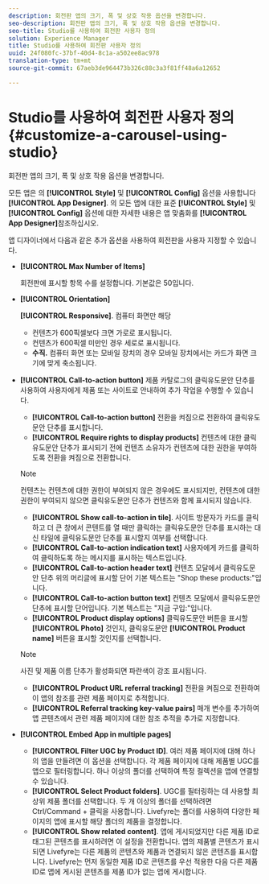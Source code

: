 ```yaml
---
description: 회전판 앱의 크기, 폭 및 상호 작용 옵션을 변경합니다.
seo-description: 회전판 앱의 크기, 폭 및 상호 작용 옵션을 변경합니다.
seo-title: Studio를 사용하여 회전판 사용자 정의
solution: Experience Manager
title: Studio를 사용하여 회전판 사용자 정의
uuid: 24f080fc-37bf-40d4-8c1a-a502ee8ac978
translation-type: tm+mt
source-git-commit: 67aeb3de964473b326c88c3a3f81ff48a6a12652

---
```



# Studio를 사용하여 회전판 사용자 정의{#customize-a-carousel-using-studio}

회전판 앱의 크기, 폭 및 상호 작용 옵션을 변경합니다.

모든 앱은 의 **[!UICONTROL Style]** 및 **[!UICONTROL Config]** 옵션을 사용합니다 **[!UICONTROL App Designer]**. 의 모든 앱에 대한 표준 **[!UICONTROL Style]** 및 **[!UICONTROL Config]** 옵션에 대한 자세한 내용은 앱 맞춤화를 **[!UICONTROL App Designer]**&#x200B;참조하십시오.

앱 디자이너에서 다음과 같은 추가 옵션을 사용하여 회전판을 사용자 지정할 수 있습니다.

* **[!UICONTROL Max Number of Items]**

   회전판에 표시할 항목 수를 설정합니다. 기본값은 50입니다.

* **[!UICONTROL Orientation]**

   **[!UICONTROL Responsive]**. 컴퓨터 화면만 해당

   * 컨텐츠가 600픽셀보다 크면 가로로 표시됩니다.
   * 컨텐츠가 600픽셀 미만인 경우 세로로 표시됩니다.
   * **수직.** 컴퓨터 화면 또는 모바일 장치의 경우 모바일 장치에서는 카드가 화면 크기에 맞게 축소됩니다.

* **[!UICONTROL Call-to-action button]** 제품 카탈로그의 클릭유도문안 단추를 사용하여 사용자에게 제품 또는 사이트로 안내하여 추가 작업을 수행할 수 있습니다.

   * **[!UICONTROL Call-to-action button]** 전환을 켜짐으로 전환하여 클릭유도문안 단추를 표시합니다.
   * **[!UICONTROL Require rights to display products]** 컨텐츠에 대한 클릭유도문안 단추가 표시되기 전에 컨텐츠 소유자가 컨텐츠에 대한 권한을 부여하도록 전환을 켜짐으로 전환합니다.
   >[!NOTE]
   >
   >컨텐츠는 컨텐츠에 대한 권한이 부여되지 않은 경우에도 표시되지만, 컨텐츠에 대한 권한이 부여되지 않으면 클릭유도문안 단추가 컨텐츠와 함께 표시되지 않습니다.

   * **[!UICONTROL Show call-to-action in tile]**. 사이트 방문자가 카드를 클릭하고 더 큰 창에서 콘텐트를 열 때만 클릭하는 클릭유도문안 단추를 표시하는 대신 타일에 클릭유도문안 단추를 표시할지 여부를 선택합니다.
   * **[!UICONTROL Call-to-action indication text]** 사용자에게 카드를 클릭하여 클릭하도록 하는 메시지를 표시하는 텍스트입니다.
   * **[!UICONTROL Call-to-action header text]** 컨텐츠 모달에서 클릭유도문안 단추 위의 머리글에 표시할 단어 기본 텍스트는 "Shop these products:"입니다.
   * **[!UICONTROL Call-to-action button text]** 컨텐츠 모달에서 클릭유도문안 단추에 표시할 단어입니다. 기본 텍스트는 "지금 구입:"입니다.
   * **[!UICONTROL Product display options]** 클릭유도문안 버튼을 표시할 **[!UICONTROL Photo]** 것인지, 클릭유도문안 **[!UICONTROL Product name]** 버튼을 표시할 것인지를 선택합니다.
   >[!NOTE]
   >
   >사진 및 제품 이름 단추가 활성화되면 파란색이 강조 표시됩니다.

   * **[!UICONTROL Product URL referral tracking]** 전환을 켜짐으로 전환하여 이 앱의 참조를 관련 제품 페이지로 추적합니다.
   * **[!UICONTROL Referral tracking key-value pairs]** 매개 변수를 추가하여 앱 콘텐츠에서 관련 제품 페이지에 대한 참조 추적을 추가로 지정합니다.



* **[!UICONTROL Embed App in multiple pages]**

   * **[!UICONTROL Filter UGC by Product ID]**. 여러 제품 페이지에 대해 하나의 앱을 만들려면 이 옵션을 선택합니다. 각 제품 페이지에 대해 제품별 UGC를 앱으로 필터링합니다. 하나 이상의 폴더를 선택하여 특정 컬렉션을 앱에 연결할 수 있습니다.
   * **[!UICONTROL Select Product folders]**. UGC를 필터링하는 데 사용할 최상위 제품 폴더를 선택합니다. 두 개 이상의 폴더를 선택하려면 Ctrl/Command + 클릭을 사용합니다. Livefyre는 폴더를 사용하여 다양한 페이지의 앱에 표시할 해당 폴더의 제품을 결정합니다.
   * **[!UICONTROL Show related content]**. 앱에 게시되었지만 다른 제품 ID로 태그된 콘텐츠를 표시하려면 이 설정을 전환합니다. 앱의 제품별 콘텐츠가 표시되면 Livefyre는 다른 제품의 콘텐츠와 제품과 연결되지 않은 콘텐츠를 표시합니다. Livefyre는 먼저 동일한 제품 ID로 콘텐츠를 우선 적용한 다음 다른 제품 ID로 앱에 게시된 콘텐츠를 제품 ID가 없는 앱에 게시합니다.
